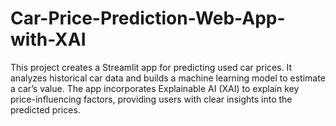 # Car-Price-Prediction-Web-App-with-XAI
This project creates a Streamlit app for predicting used car prices. It analyzes historical car data and builds a machine learning model to estimate a car’s value. The app incorporates Explainable AI (XAI) to explain key price-influencing factors, providing users with clear insights into the predicted prices.
